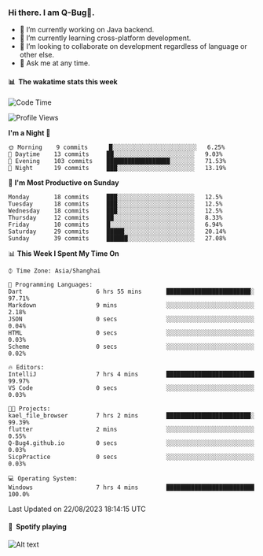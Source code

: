 ### Hi there. I am Q-Bug🐞.

- 🔭 I’m currently working on Java backend.
- 🌱 I’m currently learning cross-platform development.
- 👯 I’m looking to collaborate on development regardless of language or other else.
- 💬 Ask me at any time.

#### 📊 &nbsp;**The wakatime stats this week**  
<!--START_SECTION:waka-->
![Code Time](http://img.shields.io/badge/Code%20Time-77%20hrs%208%20mins-blue)

![Profile Views](http://img.shields.io/badge/Profile%20Views-0-blue)

**I'm a Night 🦉** 

```text
🌞 Morning    9 commits      █░░░░░░░░░░░░░░░░░░░░░░░░   6.25% 
🌆 Daytime    13 commits     ██░░░░░░░░░░░░░░░░░░░░░░░   9.03% 
🌃 Evening    103 commits    ██████████████████░░░░░░░   71.53% 
🌙 Night      19 commits     ███░░░░░░░░░░░░░░░░░░░░░░   13.19%

```
📅 **I'm Most Productive on Sunday** 

```text
Monday       18 commits     ███░░░░░░░░░░░░░░░░░░░░░░   12.5% 
Tuesday      18 commits     ███░░░░░░░░░░░░░░░░░░░░░░   12.5% 
Wednesday    18 commits     ███░░░░░░░░░░░░░░░░░░░░░░   12.5% 
Thursday     12 commits     ██░░░░░░░░░░░░░░░░░░░░░░░   8.33% 
Friday       10 commits     █░░░░░░░░░░░░░░░░░░░░░░░░   6.94% 
Saturday     29 commits     █████░░░░░░░░░░░░░░░░░░░░   20.14% 
Sunday       39 commits     ██████░░░░░░░░░░░░░░░░░░░   27.08%

```


📊 **This Week I Spent My Time On** 

```text
⌚︎ Time Zone: Asia/Shanghai

💬 Programming Languages: 
Dart                     6 hrs 55 mins       ████████████████████████░   97.71% 
Markdown                 9 mins              ░░░░░░░░░░░░░░░░░░░░░░░░░   2.18% 
JSON                     0 secs              ░░░░░░░░░░░░░░░░░░░░░░░░░   0.04% 
HTML                     0 secs              ░░░░░░░░░░░░░░░░░░░░░░░░░   0.03% 
Scheme                   0 secs              ░░░░░░░░░░░░░░░░░░░░░░░░░   0.02%

🔥 Editors: 
IntelliJ                 7 hrs 4 mins        █████████████████████████   99.97% 
VS Code                  0 secs              ░░░░░░░░░░░░░░░░░░░░░░░░░   0.03%

🐱‍💻 Projects: 
kael_file_browser        7 hrs 2 mins        ████████████████████████░   99.39% 
flutter                  2 mins              ░░░░░░░░░░░░░░░░░░░░░░░░░   0.55% 
Q-Bug4.github.io         0 secs              ░░░░░░░░░░░░░░░░░░░░░░░░░   0.03% 
SicpPractice             0 secs              ░░░░░░░░░░░░░░░░░░░░░░░░░   0.03%

💻 Operating System: 
Windows                  7 hrs 4 mins        █████████████████████████   100.0%

```


 Last Updated on 22/08/2023 18:14:15 UTC
<!--END_SECTION:waka-->

#### 🎵 &nbsp;**Spotify playing**  
![Alt text](https://spotify-recently-played-readme.vercel.app/api?user=e5y1o4x7kdt9kf2blu4wvmb4s&unique={true|1|on|yes})
